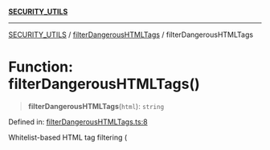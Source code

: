 [**SECURITY_UTILS**](../../README.md)

***

[SECURITY_UTILS](../../README.md) / [filterDangerousHTMLTags](../README.md) / filterDangerousHTMLTags

# Function: filterDangerousHTMLTags()

> **filterDangerousHTMLTags**(`html`): `string`

Defined in: [filterDangerousHTMLTags.ts:8](https://github.com/dailker/everyutil-js/blob/b3e269da55b7d96c15eb37e98c5c4f6b94f05f6f/src/security/filterDangerousHTMLTags.ts#L8)

Whitelist-based HTML tag filtering (<script>, <iframe>, <object>, etc).

## Parameters

### html

`string`

The HTML string.

## Returns

`string`

The filtered HTML.

## Author

## Dailker
